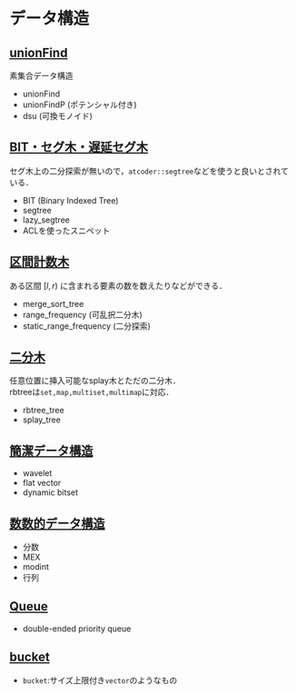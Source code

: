 # データ構造
##  <a href="./unionFind.md">unionFind</a>
素集合データ構造
* unionFind
* unionFindP (ポテンシャル付き)
* dsu (可換モノイド)
## <a href="./segtree/segtree.md">BIT・セグ木・遅延セグ木</a>
セグ木上の二分探索が無いので，`atcoder::segtree`などを使うと良いとされている．
* BIT (Binary Indexed Tree)
* segtree
* lazy_segtree
* ACLを使ったスニペット
## <a href="./range_tree/range_tree.md">区間計数木</a>
ある区間 $[l,r)$ に含まれる要素の数を数えたりなどができる．
* merge_sort_tree
* range_frequency (可乱択二分木)
* static_range_frequency (二分探索)
## <a href="./binary_tree/binary_tree.md">二分木</a>
任意位置に挿入可能なsplay木とただの二分木．  
rbtreeは`set,map,multiset,multimap`に対応．
* rbtree_tree
* splay_tree
## <a href="./succinct/succinct.md">簡潔データ構造</a>
* wavelet
* flat vector
* dynamic bitset
## <a href="./math/math.md">数数的データ構造</a>
* 分数
* MEX
* modint
* 行列
## <a href="./queue.md">Queue</a>
* double-ended priority queue
## <a href="./bucket.md">bucket</a>
* `bucket`:サイズ上限付き`vector`のようなもの
